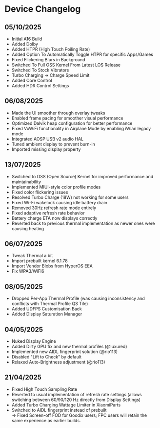# Device Changelog

## 05/10/2025

- Initial A16 Build
- Added Dolby
- Added HTPR (High Touch Poiling Rate)
- Added Option To Automatically Toggle HTPR for specific Apps/Games
- Fixed Flickering Blurs in Background
- Switched To Full OSS Kernel From Latest LOS Release
- Switched To Stock Vibrators
- Turbo Charging -> Charge Speed Limit
- Added Core Control
- Added HDR Control Settings

## 06/08/2025

- Made the UI smoother through overlay tweaks
- Enabled frame pacing for smoother visual performance
- Optimized Dalvik heap configuration for better performance
- Fixed VoWiFi functionality in Airplane Mode by enabling iWlan legacy mode
- Integrated AOSP USB v2 audio HAL
- Tuned ambient display to prevent burn-in
- Imported missing display property

## 13/07/2025
- Switched to OSS (Open Source) Kernel for improved performance and maintainability
- Implemented MIUI-style color profile modes
- Fixed color flickering issues
- Resolved Turbo Charge (18W) not working for some users
- Fixed Wi-Fi wakelock causing idle battery drain
- Removed 30Hz refresh rate mode entirely
- Fixed adaptive refresh rate behavior
- Battery charge ETA now displays correctly
- Reverted back to previous thermal implementation as newer ones were causing heating

## 06/07/2025
- Tweak Thermal a bit
- Import prebuilt kernel 6.1.78
- Import Vendor Blobs from HyperOS EEA
- Fix WPA3/WiFi6

## 08/05/2025
- Dropped Per-App Thermal Profile (was causing inconsistency and conflicts with Thermal Profile QS Tile)
- Added UDFPS Customisation Back
- Added Display Saturation Manager

## 04/05/2025
- Nuked Display Engine
- Added Dirty GPU fix and new thermal profiles (@luxured)
- Implemented new AIDL fingerprint solution (@rio113)
- Disabled "Lift to Check" by default
- Relaxed Auto-Brightness adjustment (@rio113)

## 21/04/2025
- Fixed High Touch Sampling Rate
- Reverted to usual implementation of refresh rate settings (allows switching between 60/90/120 Hz directly from Display Settings)
- Added Turbo Charging Wattage Limiter in XiaomiParts
- Switched to AIDL fingerprint instead of prebuilt  
  → Fixed Screen-off FOD for Goodix users; FPC users will retain the same experience as earlier builds.

